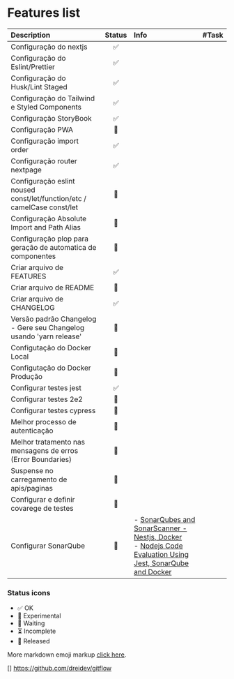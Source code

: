 # Features list

| Description                                                             | Status              | Info                                                                                                                                                                                                                                                                                | #Task |
|:------------------------------------------------------------------------|:--------------------|:------------------------------------------------------------------------------------------------------------------------------------------------------------------------------------------------------------------------------------------------------------------------------------|:------|
| Configuração do nextjs                                                  | <center>✅</center>  |                                                                                                                                                                                                                                                                                     |       |
| Configuração do Eslint/Prettier                                         | <center>✅</center>  |                                                                                                                                                                                                                                                                                     |       |
| Configuração do Husk/Lint Staged                                        | <center>✅</center>  |                                                                                                                                                                                                                                                                                     |       |
| Configuração do Tailwind e Styled Components                            | <center>✅</center>  |                                                                                                                                                                                                                                                                                     |       |
| Configuração StoryBook                                                  | <center>✅</center>  |                                                                                                                                                                                                                                                                                     |       |
| Configuração PWA                                                        | <center>🔲</center> |                                                                                                                                                                                                                                                                                     |       |
| Configuração import order                                               | <center>✅</center>  |                                                                                                                                                                                                                                                                                     |       |
| Configuração router nextpage                                            | <center>✅</center>  |                                                                                                                                                                                                                                                                                     |       |
| Configuração eslint noused const/let/function/etc / camelCase const/let | <center>🔲</center> |                                                                                                                                                                                                                                                                                     |       |
| Configuração Absolute Import and Path Alias                             | <center>🔲</center> |                                                                                                                                                                                                                                                                                     |       |
| Configuração plop para geração de automatica de componentes             | <center>🔲</center> |                                                                                                                                                                                                                                                                                     |       |
| Criar arquivo de FEATURES                                               | <center>✅</center>  |                                                                                                                                                                                                                                                                                     |       |
| Criar arquivo de README                                                 | <center>🔲</center> |                                                                                                                                                                                                                                                                                     |       |
| Criar arquivo de CHANGELOG                                              | <center>✅</center>  |                                                                                                                                                                                                                                                                                     |       |
| Versão padrão Changelog - Gere seu Changelog usando 'yarn release'      | <center>🔲</center> |                                                                                                                                                                                                                                                                                     |       |
| Configutação do Docker Local                                            | <center>🔲</center> |                                                                                                                                                                                                                                                                                     |       |
| Configutação do Docker Produção                                         | <center>🔲</center> |                                                                                                                                                                                                                                                                                     |       |
| Configurar testes jest                                                  | <center>✅</center>  |                                                                                                                                                                                                                                                                                     |       |
| Configurar testes 2e2                                                   | <center>🔲</center> |                                                                                                                                                                                                                                                                                     |       |
| Configurar testes cypress                                               | <center>🔲</center> |                                                                                                                                                                                                                                                                                     |       |
| Melhor processo de autenticação                                         | <center>🔲</center> |                                                                                                                                                                                                                                                                                     |       |
| Melhor tratamento nas mensagens de erros (Error Boundaries)             | <center>🔲</center> |                                                                                                                                                                                                                                                                                     |       |
| Suspense no carregamento de apis/paginas                                | <center>🔲</center> |                                                                                                                                                                                                                                                                                     |       |
| Configurar e definir covarege de testes                                 | <center>🔲</center> |                                                                                                                                                                                                                                                                                     |       |
| Configurar SonarQube                                                    | <center>🔲</center> | - [SonarQubes and SonarScanner - Nestjs, Docker](https://gist.github.com/tsabunkar/68bde97f226f8a1640b3ce66c4cf6f73) <br/> - [Nodejs Code Evaluation Using Jest, SonarQube and Docker](https://medium.com/swlh/nodejs-code-evaluation-using-jest-sonarqube-and-docker-f6b41b2c319d) |       |

### Status icons

- ✅ OK
- 🔬 Experimental
- 🔲 Waiting
- ⏳ Incomplete
- 🚀 Released

More markdown emoji markup [click here](https://gist.github.com/rxaviers/7360908).

[] https://github.com/dreidev/gitflow
